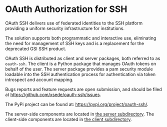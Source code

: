 # OAuth Authorization for SSH

OAuth SSH delivers use of federated identities to the SSH
platform providing a uniform security infrastructure for institutions.

The solution supports both programmatic and interactive use, eliminating
the need for management of SSH keys and is a replacement for the
deprecated GSI SSH product.

OAuth SSH is distributed as client and server packages, both referred to as
`oauth-ssh`. The client is a Python package that manages OAuth tokens on
behalf of the user. The server package provides a pam security module loadable
into the SSH authentication process for authentication via token introspect and
account mapping.

Bugs reports and feature requests are open submission, and should be filed at
https://github.com/xsede/oauth-ssh/issues.

The PyPi project can be found at: https://pypi.org/project/oauth-ssh/.

The server-side components are located in [the server subdirectory](server/).
The client-side components are located in [the client subdirectory](client/).


